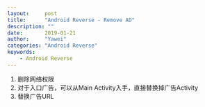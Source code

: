 ```yaml
---
layout:		post
title:		"Android Reverse - Remove AD"
description: ""
date:		2019-01-21
author:		"Yawei"
categories: "Android Reverse"
keywords:
    - Android Reverse
---
```

1. 删除网络权限
2. 对于入口广告，可以从Main Activity入手，直接替换掉广告Activity
3. 替换广告URL
